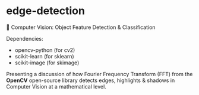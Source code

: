 # edge-detection
👀 Computer Vision: Object Feature Detection & Classification

Dependencies:
- opencv-python (for cv2)
- scikit-learn (for sklearn)
- scikit-image (for skimage)

Presenting a discussion of how Fourier Frequency Transform (FFT) from the <b>OpenCV</b> open-source library detects edges, highlights & shadows in Computer Vision at a mathematical level.
